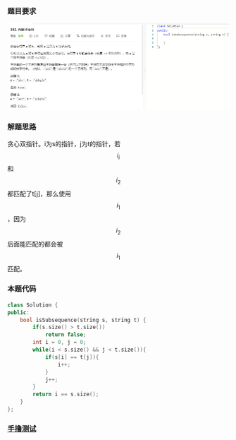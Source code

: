 ### 题目要求

![](pic/392.png)

### 解题思路

贪心双指针。i为s的指针，j为t的指针，若 $$i_i$$ 和 $$i_2$$ 都匹配了t[j]，那么使用 $$i_1$$ ，因为 $$i_2$$ 后面能匹配的都会被 $$i_{1}$$ 匹配。 

### 本题代码

```c++
class Solution {
public:
    bool isSubsequence(string s, string t) {
        if(s.size() > t.size())
            return false;
        int i = 0, j = 0;
        while(i < s.size() && j < t.size()){
            if(s[i] == t[j]){
                i++;
            }
            j++;
        }
        return i == s.size();
    }
};
```

### [手撸测试](https://leetcode-cn.com/problems/is-subsequence/)  

